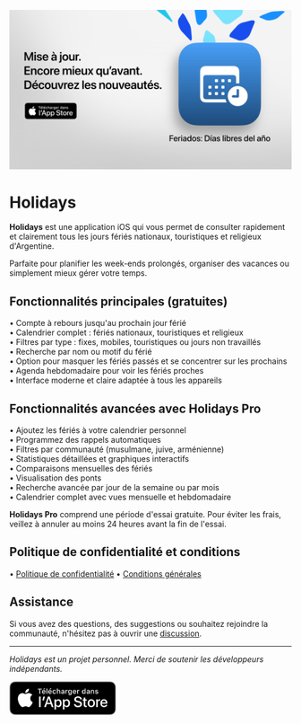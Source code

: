 [![Holidays App](images/banner.png)](https://apps.apple.com/app/id6744455042)

# Holidays

**Holidays** est une application iOS qui vous permet de consulter rapidement et clairement tous les jours fériés nationaux, touristiques et religieux d'Argentine.

Parfaite pour planifier les week-ends prolongés, organiser des vacances ou simplement mieux gérer votre temps.

## Fonctionnalités principales (gratuites)

• Compte à rebours jusqu'au prochain jour férié  
• Calendrier complet : fériés nationaux, touristiques et religieux  
• Filtres par type : fixes, mobiles, touristiques ou jours non travaillés  
• Recherche par nom ou motif du férié  
• Option pour masquer les fériés passés et se concentrer sur les prochains  
• Agenda hebdomadaire pour voir les fériés proches  
• Interface moderne et claire adaptée à tous les appareils  

## Fonctionnalités avancées avec Holidays Pro

• Ajoutez les fériés à votre calendrier personnel  
• Programmez des rappels automatiques  
• Filtres par communauté (musulmane, juive, arménienne)  
• Statistiques détaillées et graphiques interactifs  
• Comparaisons mensuelles des fériés  
• Visualisation des ponts  
• Recherche avancée par jour de la semaine ou par mois  
• Calendrier complet avec vues mensuelle et hebdomadaire  

**Holidays Pro** comprend une période d'essai gratuite. Pour éviter les frais, veillez à annuler au moins 24 heures avant la fin de l'essai.

## Politique de confidentialité et conditions

• [Politique de confidentialité](https://lucasditomase.github.io/feriados/fr/privacy-policy)
• [Conditions générales](https://lucasditomase.github.io/feriados/fr/terms-and-conditions)

## Assistance

Si vous avez des questions, des suggestions ou souhaitez rejoindre la communauté, n'hésitez pas à ouvrir une [discussion](https://github.com/lucasditomase/feriados/discussions).

---

*Holidays est un projet personnel. Merci de soutenir les développeurs indépendants.*

<p align="left">
  <a href="https://apps.apple.com/app/id6744455042">
    <img src="images/download-badge.svg" alt="Télécharger sur l'App Store" height="60">
  </a>
</p>
